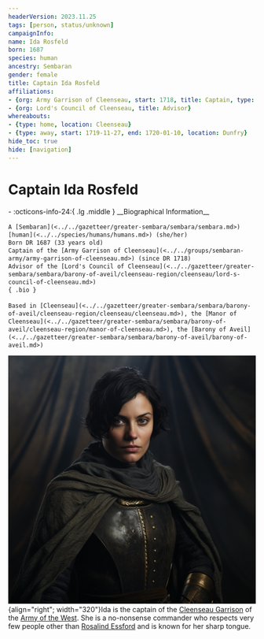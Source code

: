 ```yaml
---
headerVersion: 2023.11.25
tags: [person, status/unknown]
campaignInfo:
name: Ida Rosfeld
born: 1687
species: human
ancestry: Sembaran
gender: female
title: Captain Ida Rosfeld
affiliations:
- {org: Army Garrison of Cleenseau, start: 1718, title: Captain, type: leader}
- {org: Lord's Council of Cleenseau, title: Advisor}
whereabouts:
- {type: home, location: Cleenseau}
- {type: away, start: 1719-11-27, end: 1720-01-10, location: Dunfry}
hide_toc: true
hide: [navigation]
---
```

# Captain Ida Rosfeld
<div class="grid cards ext-narrow-margin ext-one-column" markdown>
- :octicons-info-24:{ .lg .middle } __Biographical Information__

    A [Sembaran](<../../gazetteer/greater-sembara/sembara/sembara.md>) [human](<../../species/humans/humans.md>) (she/her)  
    Born DR 1687 (33 years old)  
    Captain of the [Army Garrison of Cleenseau](<../../groups/sembaran-army/army-garrison-of-cleenseau.md>) (since DR 1718)  
    Advisor of the [Lord's Council of Cleenseau](<../../gazetteer/greater-sembara/sembara/barony-of-aveil/cleenseau-region/cleenseau/lord-s-council-of-cleenseau.md>)  
    { .bio }

    Based in [Cleenseau](<../../gazetteer/greater-sembara/sembara/barony-of-aveil/cleenseau-region/cleenseau/cleenseau.md>), the [Manor of Cleenseau](<../../gazetteer/greater-sembara/sembara/barony-of-aveil/cleenseau-region/manor-of-cleenseau.md>), the [Barony of Aveil](<../../gazetteer/greater-sembara/sembara/barony-of-aveil/barony-of-aveil.md>)
</div>


![Ida Rosfeld](../../assets/ida-rosfeld.png){align="right"; width="320"}Ida is the captain of the [Cleenseau Garrison](<../../groups/sembaran-army/army-garrison-of-cleenseau.md>) of the [Army of the West](<../../groups/sembaran-army/army-of-the-west.md>). She is a no-nonsense commander who respects very few people other than [Rosalind Essford](<./rosalind-essford.md>) and is known for her sharp tongue.
